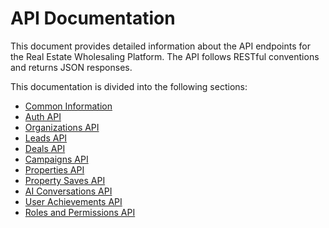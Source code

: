 # API Documentation

This document provides detailed information about the API endpoints for the Real Estate Wholesaling Platform. The API follows RESTful conventions and returns JSON responses.

This documentation is divided into the following sections:

*   [Common Information](./api-documentation-common.md)
*   [Auth API](./api-documentation-auth.md)
*   [Organizations API](./api-documentation-organizations.md)
*   [Leads API](./api-documentation-lead.md)
*   [Deals API](./api-documentation-deal.md)
*   [Campaigns API](./api-documentation-campaign.md)
*   [Properties API](./api-documentation-properties.md)
*   [Property Saves API](./api-documentation-property-saves.md)
*   [AI Conversations API](./api-documentation-ai-conversations.md)
*   [User Achievements API](./api-documentation-user-achievements.md)
*   [Roles and Permissions API](./api-documentation-roles-permissions.md)
